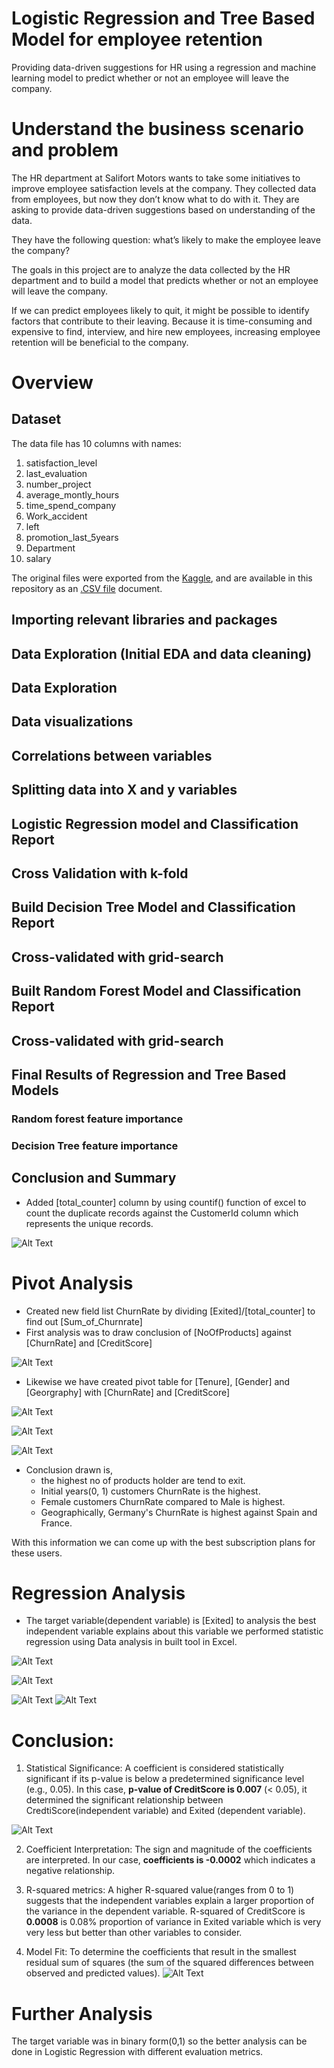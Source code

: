 # Logistic Regression and Tree Based Model for employee retention

Providing data-driven suggestions for HR using a regression and machine learning model to predict whether or not an employee will leave the company.

# Understand the business scenario and problem
The HR department at Salifort Motors wants to take some initiatives to improve employee satisfaction levels at the company. They collected data from employees, but now they don’t know what to do with it. They are asking to provide data-driven suggestions based on understanding of the data. 

They have the following question: what’s likely to make the employee leave the company?

The goals in this project are to analyze the data collected by the HR department and to build a model that predicts whether or not an employee will leave the company.

If we can predict employees likely to quit, it might be possible to identify factors that contribute to their leaving. Because it is time-consuming and expensive to find, interview, and hire new employees, increasing employee retention will be beneficial to the company.

# Overview

## Dataset 
The data file has 10 columns with names:
1. satisfaction_level
2. last_evaluation
3. number_project
4. average_montly_hours
5. time_spend_company
6. Work_accident
7. left
8. promotion_last_5years
9. Department
10. salary

The original files were exported from the [Kaggle](https://www.kaggle.com/datasets/mrunalibharshankar/hr-employee-retention#:~:text=HR_capstone_dataset.-,csv,-Summary), and are available in this repository as an [.CSV file](https://github.com/mrunalibharshankar/Python/blob/98905f38ef3704a651371c66b1cb6c6f71452c46/HR_capstone_dataset.csv) document.




## Importing relevant libraries and packages

## Data Exploration (Initial EDA and data cleaning)

## Data Exploration

## Data visualizations

## Correlations between variables

## Splitting data into X and y variables


## Logistic Regression model and Classification Report

## Cross Validation with k-fold


## Build Decision Tree Model and Classification Report

## Cross-validated with grid-search

## Built Random Forest Model and Classification Report

## Cross-validated with grid-search


## Final Results of Regression and Tree Based Models

### Random forest feature importance
### Decision Tree feature importance


## Conclusion and Summary


- Added [total_counter] column by using countif() function of excel to count the duplicate records against the CustomerId column which represents the unique records.
  
![Alt Text](https://github.com/mrunalibharshankar/RegressionAnalysis/blob/94fa03a3d1f4c10b5b602dc80acde987232b5910/total_counter.png)

# Pivot Analysis
- Created new field list ChurnRate by dividing [Exited]/[total_counter] to find out [Sum_of_Churnrate]
- First analysis was to draw conclusion of [NoOfProducts] against [ChurnRate] and [CreditScore]
  
![Alt Text](https://github.com/mrunalibharshankar/RegressionAnalysis/blob/6d9b6a9250941794aa4b910593eb6d9804a586f7/Pivot1.png)

- Likewise we have created pivot table for [Tenure], [Gender] and [Georgraphy] with [ChurnRate] and [CreditScore]

![Alt Text](https://github.com/mrunalibharshankar/RegressionAnalysis/blob/4e3b8f96549da6884b37e2921602a80bc79d9732/Pivot2.png)

![Alt Text](https://github.com/mrunalibharshankar/RegressionAnalysis/blob/4e3b8f96549da6884b37e2921602a80bc79d9732/Pivot3.png)

![Alt Text](https://github.com/mrunalibharshankar/RegressionAnalysis/blob/4e3b8f96549da6884b37e2921602a80bc79d9732/Pivot4.png)

- Conclusion drawn is,
  - the highest no of products holder are tend to exit.
  - Initial years(0, 1) customers ChurnRate is the highest.
  - Female customers ChurnRate compared to Male is highest.
  - Geographically, Germany's ChurnRate is highest against Spain and France.

With this information we can come up with the best subscription plans for these users.  


# Regression Analysis
- The target variable(dependent variable) is [Exited] to analysis the best independent variable explains about this variable we performed statistic regression using Data analysis in built tool in Excel.

![Alt Text](https://github.com/mrunalibharshankar/RegressionAnalysis/blob/8eacec2c83b182301b9bfa681adfbde0396cc589/RegressionS1.png)

![Alt Text](https://github.com/mrunalibharshankar/RegressionAnalysis/blob/8eacec2c83b182301b9bfa681adfbde0396cc589/RegressionS2.png)

![Alt Text](https://github.com/mrunalibharshankar/RegressionAnalysis/blob/8eacec2c83b182301b9bfa681adfbde0396cc589/RegM1.png)
![Alt Text](https://github.com/mrunalibharshankar/RegressionAnalysis/blob/fd64072f167827c116dd25cb6589694c1304abc2/RegOutput.png)


# Conclusion:  
1. Statistical Significance: A coefficient is considered statistically significant if its p-value is below a predetermined significance level (e.g., 0.05).
   In this case, **p-value of CreditScore is 0.007** (< 0.05), it determined the significant relationship between CredtiScore(independent variable) and Exited (dependent variable).

![Alt Text](https://github.com/mrunalibharshankar/RegressionAnalysis/blob/8eacec2c83b182301b9bfa681adfbde0396cc589/RegFinalM.png)

2. Coefficient Interpretation: The sign and magnitude of the coefficients are interpreted.
   In our case, **coefficients is -0.0002** which indicates a negative relationship.
3. R-squared metrics: A higher R-squared value(ranges from 0 to 1) suggests that the independent variables explain a larger proportion of the variance in the dependent variable. R-squared of CreditScore is **0.0008** is 0.08% proportion of variance in Exited variable which is very very less but better than other variables to consider.
   
4. Model Fit: To determine the coefficients that result in the smallest residual sum of squares (the sum of the squared differences between observed and predicted values). 
![Alt Text](https://github.com/mrunalibharshankar/RegressionAnalysis/blob/fd64072f167827c116dd25cb6589694c1304abc2/BestfitlineGraph.png)

    
# Further Analysis
 The target variable was in binary form(0,1) so the better analysis can be done in Logistic Regression with different evaluation metrics.

  

  















